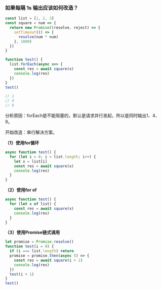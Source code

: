 ### 如果每隔 1s 输出应该如何改造？

```js
const list = [1, 2, 3]
const square = num => {
  return new Promise((resolve, reject) => {
    setTimeout(() => {
      resolve(num * num)
    }, 1000)
  })
}

function test() {
  list.forEach(async x=> {
    const res = await square(x)
    console.log(res) 
  })
}
test()

// 1
// 4
// 9
```

分析原因：forEach是不能阻塞的，默认是请求并行发起，所以是同时输出1、4、9。

开始改造：串行解决方案。

**（1）使用for循环**

```js
async function test() {
  for (let i = 0; i < list.length; i++) {
    let x = list[i]
    const res = await square(x)
    console.log(res)
  }
}
```

**（2）使用for of**

```js
async function test() {
  for (let x of list) {
    const res = await square(x)
    console.log(res)
  }
}

```

**（3）使用Promise链式调用**

```js
let promise = Promise.resolve()
function test(i = 0) {
  if (i === list.length) return
  promise = promise.then(async () => {
    const res = await square(i + 1)
    console.log(res)
  })
  test(i + 1)
}
test()
```
